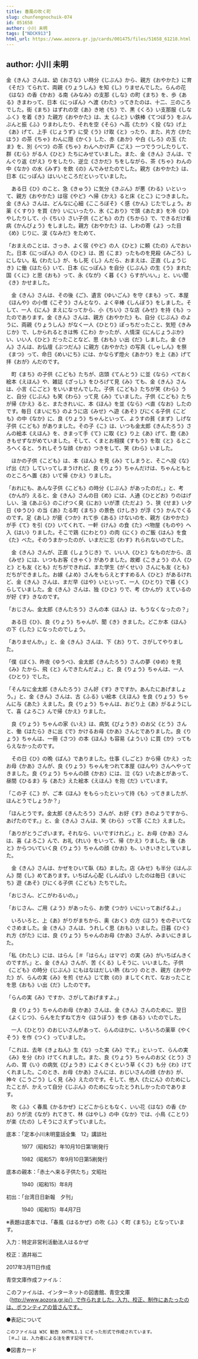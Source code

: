 ```yaml
---
title: 春風の吹く町
slug: chunfengnochuik-074
id: 051658
author: 小川 未明
tags: ["NDCK913"]
html_url: https://www.aozora.gr.jp/cards/001475/files/51658_61218.html
---
```


## author: 小川 未明

金《きん》さんは、幼《おさな》い時分《じぶん》から、親方《おやかた》に育《そだ》てられて、両親《りょうしん》を知《し》りませんでした。らんの花《はな》の香《かお》る南《みなみ》の支那《しな》の町《まち》を、歩《ある》きまわって、日本《にっぽん》へ渡《わた》ってきたのは、十二、三のころでした。街《まち》はずれの空《あ》き地《ち》で、黒《くろ》い支那服《しなふく》を着《き》た親方《おやかた》は、太《ふと》い鉄棒《てつぼう》をぶんぶんと振《ふ》りまわしたり、それを空《そら》へ高《たか》く投《な》げ上《あ》げて、上手《じょうず》に受《う》け取《と》ったり、また、片方《かたほう》の茶《ちゃ》わんに隠《かく》した、赤《あか》や白《しろ》の玉《たま》を、別《べつ》の茶《ちゃ》わんへかけ声《ごえ》一つでうつしたりして、群《むら》がる人《ひと》たちにみせていました。また、金《きん》さんは、でんぐり返《がえ》りをしたり、逆立《さかだ》ちをしながら、茶《ちゃ》わんの中《なか》の水《みず》を飲《の》んでみせたのでした。親方《おやかた》は、日本《にっぽん》はいいところだといっていました。

　ある日《ひ》のこと、急《きゅう》に気分《きぶん》が悪《わる》いといって、親方《おやかた》は宿《やど》へ帰《かえ》ると床《とこ》につきました。金《きん》さんは、どんなに心細《こころぼそ》く感《かん》じたでしょう。お薬《くすり》を買《か》いにいったり、氷《こおり》で頭《あたま》を冷《ひ》やしたりして、小《ちい》さい子供《こども》の力《ちから》で、できるだけ看病《かんびょう》をしました。親方《おやかた》は、しわの寄《よ》った目《め》じりに、涙《なみだ》をためて、

「おまえのことは、さっき、よく宿《やど》の人《ひと》に頼《たの》んでおいた。日本《にっぽん》の人《ひと》は、困《こま》ったものを見殺《みごろ》しにしない。私《わたし》が、もし死《し》んだら、おまえは、正直《しょうじき》に働《はたら》いて、日本《にっぽん》を自分《じぶん》の生《う》まれた国《くに》と思《おも》って、永《なが》く暮《く》らすがいい。」と、いい聞《き》かせました。

　金《きん》さんは、その後《ご》、遺言《ゆいごん》を守《まも》って、本屋《ほんや》の小僧《こぞう》さんとなり、よく辛棒《しんぼう》をしました。そして、一人《にん》まえになってから、小《ちい》さな店《みせ》を持《も》ったのであります。金《きん》さんは、親方《おやかた》も、自分《じぶん》のように、両親《りょうしん》がなく一人《ひとり》ぽっちだったこと、気短《きみじか》で、しかられるときは怖《こわ》かったが、人情深《にんじょうぶか》い、いい人《ひと》だったことなど、思《おも》い出《だ》しました。金《きん》さんは、お仏壇《ぶつだん》に親方《おやかた》の写真《しゃしん》を祭《まつ》って、命日《めいにち》には、かならず燈火《あかり》を上《あ》げて拝《おが》んだのです。

　町《まち》の子供《こども》たちが、店頭《てんとう》に並《なら》べておく絵本《えほん》や、雑誌《ざっし》をひろげて見《み》ても、金《きん》さんは、小言《こごと》をいいませんでした。子供《こども》たちが笑《わら》うと、自分《じぶん》も笑《わら》って見《み》ていました。子供《こども》たちが帰《かえ》ると、またきれいに、本《ほん》を並《なら》べ直《なお》したのです。毎日《まいにち》のように店《みせ》へ遊《あそ》びにくる子供《こども》の中《なか》に、良《りょう》ちゃんといって、ようすの貧《まず》しげな子供《こども》がありました。その子《こ》は、いつも金太郎《きんたろう》さんの絵本《えほん》を、きまって手《て》に取《と》り上《あ》げて、飽《あ》きもせずながめていました。そして、くまとお相撲《すもう》を取《と》るところへくると、うれしそうな顔《かお》つきをして、笑《わら》いました。

　ほかの子供《こども》は、本《ほん》を見《み》てしまうと、そこへ投《な》げ出《だ》していってしまうけれど、良《りょう》ちゃんだけは、ちゃんともとのところへ置《お》いて帰《かえ》りました。

「おれにも、あんな子供《こども》の時分《じぶん》があったのだ。」と、考《かんが》えると、金《きん》さんの目《め》には、人通《ひとどお》りのはげしい、油《あぶら》のこげつく臭《にお》いが漂《ただよ》う、狭《せま》い夕日《ゆうひ》の当《あ》たる町《まち》の景色《けしき》が浮《う》かんでくるのです。足《あし》が疲《つか》れて歩《ある》けないのを、親方《おやかた》が手《て》を引《ひ》いてくれて、一軒《けん》の食《た》べ物屋《ものや》へ入《はい》りました。そこで鶏《にわとり》の肉《にく》のご飯《はん》を食《た》べた。そのうまかったのが、いまだに忘《わす》れられないのでした。

　金《きん》さんが、正直《しょうじき》で、いい人《ひと》なものだから、店《みせ》には、いつもお客《きゃく》がありました。故郷《こきょう》の人《ひと》とも友《とも》だちができれば、また学生《がくせい》さんにも友《とも》だちができました。お嫁《よめ》さんをもらえとすすめる人《ひと》があるけれど、金《きん》さんは、まだ早《はや》いといって、一人《ひとり》で暮《く》らしていました。金《きん》さんは、独《ひと》りで、考《かんが》えているのが好《す》きなのです。

「おじさん、金太郎《きんたろう》さんの本《ほん》は、もうなくなったの？」

　ある日《ひ》、良《りょう》ちゃんが、聞《き》きました。どこか本《ほん》の下《した》になったのでしょう。

「ありませんか。」と、金《きん》さんは、下《お》りて、さがしてやりました。

「僕《ぼく》、昨夜《ゆうべ》、金太郎《きんたろう》さんの夢《ゆめ》を見《み》たから、飛《と》んできたんだよ。」と、良《りょう》ちゃんは、一人《ひとり》でした。

「そんなに金太郎《きんたろう》さん好《す》きですか。あんたにあげましょう。」と、金《きん》さんは、古《ふる》い絵本《えほん》を良《りょう》ちゃんに与《あた》えました。良《りょう》ちゃんは、おどり上《あ》がるようにして、喜《よろこ》んで帰《かえ》りました。

　良《りょう》ちゃんの家《いえ》は、病気《びょうき》のお父《とう》さんと、働《はたら》きに出《で》かけるお母《かあ》さんとでありました。良《りょう》ちゃんは、一冊《さつ》の本《ほん》も容易《ようい》に買《か》ってもらえなかったのです。

　その日《ひ》の晩《ばん》でありました。仕事《しごと》から帰《かえ》ったお母《かあ》さんが、良《りょう》ちゃんをつれて本屋《ほんや》さんへやってきました。良《りょう》ちゃんの顔《かお》には、泣《な》いたあとがあって、昼間《ひるま》与《あた》えた絵本《えほん》を抱《だ》いています。

「この子《こ》が、ご本《ほん》をもらったといって持《も》ってきましたが、ほんとうでしょうか？」

「ほんとうです。金太郎《きんたろう》さんが、お好《す》きのようですから、あげたのです。」と、金《きん》さんは、笑《わら》って答《こた》えました。

「ありがとうございます。それなら、いいですけれど。」と、お母《かあ》さんは、喜《よろこ》んで、お礼《れい》をいって、帰《かえ》りました。後《あと》からついていく良《りょう》ちゃんの顔《かお》も、いきいきとしていました。

　金《きん》さんは、かぜをひいて臥《ね》ました。店《みせ》も半分《はんぶん》閉《し》めてあります。いちばん心配《しんぱい》したのは毎日《まいにち》遊《あそ》びにくる子供《こども》たちでした。

「おじさん、どこがわるいの。」

「おじさん、ご用《よう》があったら、お使《つか》いにいってあげるよ。」

　いろいろと、上《あ》がりがまちから、奥《おく》の方《ほう》をのぞいてなぐさめました。金《きん》さんは、うれしく思《おも》いました。日暮《ひぐ》れ方《がた》には、良《りょう》ちゃんのお母《かあ》さんが、みまいにきました。

「私《わたし》には、はらん［＃「はらん」はママ］の実《み》がいちばんきくのですが。」と、金《きん》さんが、苦《くる》しそうに、いいました。子供《こども》の時分《じぶん》にもはなはだしい熱《ねつ》のとき、親方《おやかた》が、らんの実《み》を煎《せん》じて飲《の》ましてくれて、なおったことを思《おも》い出《だ》したのです。

「らんの実《み》ですか、さがしてあげますよ。」

　良《りょう》ちゃんのお母《かあ》さんは、金《きん》さんのために、翌日《よくじつ》、らんをたずねて方々《ほうぼう》を歩《ある》いたのでした。

　一人《ひとり》のおじいさんがあって、らんのほかに、いろいろの薬草《やくそう》を作《つく》っていました。

「これは、去年《きょねん》生《な》った実《み》です。」といって、らんの実《み》を分《わ》けてくれました。また、良《りょう》ちゃんのお父《とう》さんの、胃《い》の病気《びょうき》によくきくという草《くさ》も分《わ》けてくれました。このとき、お母《かあ》さんには、おじいさんの顔《かお》が、神々《こうごう》しく見《み》えたのです。そして、他人《たにん》のためにしたことが、かえって自分《じぶん》のためになったとうれしかったのであります。

　吹《ふ》く春風《かるかぜ》にどこからともなく、いい花《はな》の香《かお》りが流《なが》れてきて、林《はやし》の中《なか》では、小鳥《ことり》が楽《たの》しそうにさえずっていました。













底本：「定本小川未明童話全集　12」講談社

　　　1977（昭和52）年10月10日第1刷発行

　　　1982（昭和57）年9月10日第5刷発行

底本の親本：「赤土へ来る子供たち」文昭社

　　　1940（昭和15）年8月

初出：「台湾日日新報　夕刊」

　　　1940（昭和15）年4月7日

※表題は底本では、「春風《はるかぜ》の吹《ふ》く町《まち》」となっています。

入力：特定非営利活動法人はるかぜ

校正：酒井裕二

2017年3月11日作成

青空文庫作成ファイル：

このファイルは、インターネットの図書館、青空文庫（http://www.aozora.gr.jp/）で作られました。入力、校正、制作にあたったのは、ボランティアの皆さんです。











●表記について


	このファイルは W3C 勧告 XHTML1.1 にそった形式で作成されています。
	［＃…］は、入力者による注を表す記号です。







●図書カード